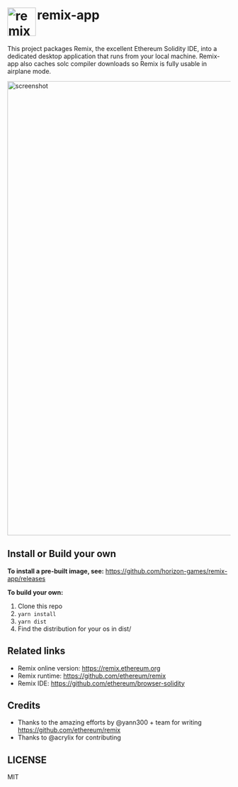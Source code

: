 # <img align="left" alt="remix" src="https://raw.githubusercontent.com/horizon-games/remix-app/master/resources/icon.png" width="64" /> remix-app

<br/>

This project packages Remix, the excellent Ethereum Solidity IDE, into
a dedicated desktop application that runs from your local machine. Remix-app
also caches solc compiler downloads so Remix is fully usable in airplane mode.

<img align="center" alt="screenshot" src="https://raw.githubusercontent.com/horizon-games/remix-app/master/resources/screenshot.png" width="1024" />

## Install or Build your own

**To install a pre-built image, see:** https://github.com/horizon-games/remix-app/releases

**To build your own:**
1. Clone this repo
2. `yarn install`
3. `yarn dist`
4. Find the distribution for your os in dist/


## Related links

* Remix online version: https://remix.ethereum.org
* Remix runtime: https://github.com/ethereum/remix
* Remix IDE: https://github.com/ethereum/browser-solidity


## Credits

* Thanks to the amazing efforts by @yann300 + team for writing  https://github.com/ethereum/remix
* Thanks to @acrylix for contributing


## LICENSE

MIT


